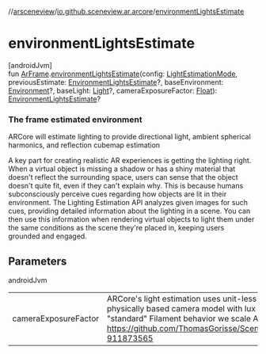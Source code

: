 //[arsceneview](../../index.md)/[io.github.sceneview.ar.arcore](index.md)/[environmentLightsEstimate](environment-lights-estimate.md)

# environmentLightsEstimate

[androidJvm]\
fun [ArFrame](-ar-frame/index.md).[environmentLightsEstimate](environment-lights-estimate.md)(config: [LightEstimationMode](-light-estimation-mode/index.md), previousEstimate: [EnvironmentLightsEstimate](-environment-lights-estimate/index.md)?, baseEnvironment: [Environment](../../../sceneview/sceneview/io.github.sceneview.environment/-environment/index.md)?, baseLight: [Light](../../../sceneview/io.github.sceneview.light/-light/index.md)?, cameraExposureFactor: [Float](https://kotlinlang.org/api/latest/jvm/stdlib/kotlin/-float/index.html)): [EnvironmentLightsEstimate](-environment-lights-estimate/index.md)?

###  The frame estimated environment

ARCore will estimate lighting to provide directional light, ambient spherical harmonics, and reflection cubemap estimation

A key part for creating realistic AR experiences is getting the lighting right. When a virtual object is missing a shadow or has a shiny material that doesn't reflect the surrounding space, users can sense that the object doesn't quite fit, even if they can't explain why. This is because humans subconsciously perceive cues regarding how objects are lit in their environment. The Lighting Estimation API analyzes given images for such cues, providing detailed information about the lighting in a scene. You can then use this information when rendering virtual objects to light them under the same conditions as the scene they're placed in, keeping users grounded and engaged.

## Parameters

androidJvm

| | |
|---|---|
| cameraExposureFactor | ARCore's light estimation uses unit-less (relative) values while Filament uses a physically based camera model with lux or lumen values. In order to keep the "standard" Filament behavior we scale AR Core values. Infos: https://github.com/ThomasGorisse/SceneformMaintained/pull/156#issuecomment-911873565 |
